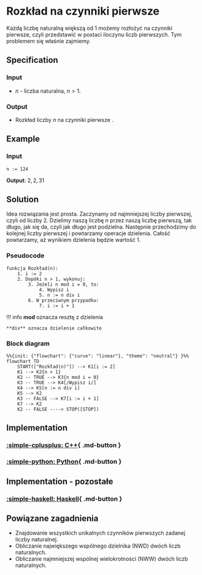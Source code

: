 # Rozkład na czynniki pierwsze

Każdą liczbę naturalną większą od $1$ możemy rozłożyć na czynniki pierwsze, czyli przedstawić w postaci iloczynu liczb pierwszych. Tym problemem się właśnie zajmiemy.

## Specification

### Input

* $n$ - liczba naturalna, $n>1$.

### Output

* Rozkład liczby $n$ na czynniki pierwsze .

## Example

### Input

```
n := 124
```

**Output**: $2, 2, 31$ 

## Solution

Idea rozwiązania jest prosta. Zaczynamy od najmniejszej liczby pierwszej, czyli od liczby $2$. Dzielimy naszą liczbę $n$ przez naszą liczbę pierwszą, tak długo, jak się da, czyli jak długo jest podzielna. Następnie przechodzimy do kolejnej liczby pierwszej i powtarzamy operacje dzielenia. Całość powtarzamy, aż wynikiem dzielenia będzie wartość $1$.

### Pseudocode

```
funkcja Rozkład(n):
    1. i := 2
    2. Dopóki n > 1, wykonuj:
        3. Jeżeli n mod i = 0, to:
            4. Wypisz i
            5. n := n div i
        6. W przeciwnym przypadku:
            7. i := i + 1
```

!!! info
	**mod** oznacza resztę z dzielenia
	
	**div** oznacza dzielenie całkowite

### Block diagram

```mermaid
%%{init: {"flowchart": {"curve": "linear"}, "theme": "neutral"} }%%
flowchart TD
	START(["Rozkład(n)"]) --> K1[i := 2]
	K1 --> K2{n > 1}
	K2 -- TRUE --> K3{n mod i = 0}
	K3 -- TRUE --> K4[/Wypisz i/]
	K4 --> K5[n := n div i]
	K5 --> K2
	K3 -- FALSE --> K7[i := i + 1]
	K7 --> K2
	K2 -- FALSE ----> STOP([STOP])
```

## Implementation

### [:simple-cplusplus: C++](../../programming/c++/algorithms/integers/prime-factors.md){ .md-button }

### [:simple-python: Python](../../programming/python/algorithms/integers/prime-factors.md){ .md-button }

## Implementation - pozostałe

### [:simple-haskell: Haskell](../../programming/haskell/algorithms/integers/prime-factors.md){ .md-button }

## Powiązane zagadnienia

- Znajdowanie wszystkich unikalnych czynników pierwszych zadanej liczby naturalnej.
- Obliczanie największego wspólnego dzielnika (NWD) dwóch liczb naturalnych.
- Obliczanie najmniejszej wspólnej wielokrotności (NWW) dwóch liczb naturalnych.
